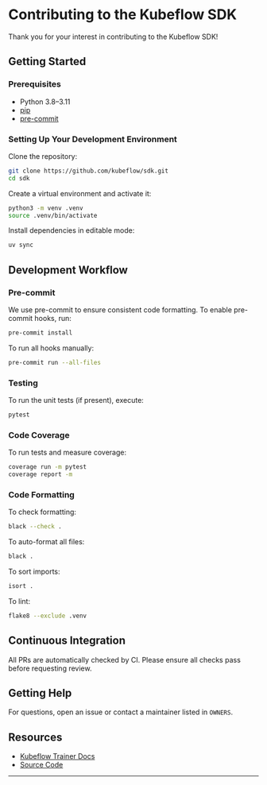 # Contributing to the Kubeflow SDK

Thank you for your interest in contributing to the Kubeflow SDK!

## Getting Started

### Prerequisites
- Python 3.8–3.11
- [pip](https://pip.pypa.io/en/stable/)
- [pre-commit](https://pre-commit.com/)

### Setting Up Your Development Environment
Clone the repository:
```sh
git clone https://github.com/kubeflow/sdk.git
cd sdk
```

Create a virtual environment and activate it:
```sh
python3 -m venv .venv
source .venv/bin/activate
```

Install dependencies in editable mode:
```sh
uv sync
```

## Development Workflow

### Pre-commit
We use pre-commit to ensure consistent code formatting. To enable pre-commit hooks, run:
```sh
pre-commit install
```
To run all hooks manually:
```sh
pre-commit run --all-files
```

### Testing
To run the unit tests (if present), execute:
```sh
pytest
```

### Code Coverage
To run tests and measure coverage:
```sh
coverage run -m pytest
coverage report -m
```

### Code Formatting
To check formatting:
```sh
black --check .
```
To auto-format all files:
```sh
black .
```
To sort imports:
```sh
isort .
```
To lint:
```sh
flake8 --exclude .venv
```

## Continuous Integration
All PRs are automatically checked by CI. Please ensure all checks pass before requesting review.

## Getting Help
For questions, open an issue or contact a maintainer listed in `OWNERS`.

## Resources
- [Kubeflow Trainer Docs](https://www.kubeflow.org/docs/components/trainer/)
- [Source Code](https://github.com/kubeflow/trainer)

---
